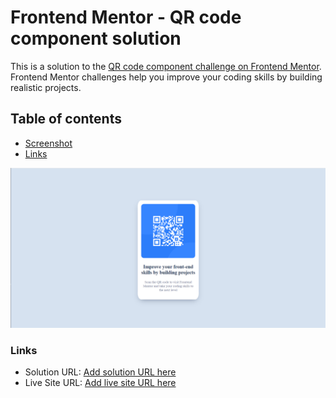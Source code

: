 # Frontend Mentor - QR code component solution

This is a solution to the [QR code component challenge on Frontend Mentor](https://www.frontendmentor.io/challenges/qr-code-component-iux_sIO_H). Frontend Mentor challenges help you improve your coding skills by building realistic projects. 

## Table of contents
  - [Screenshot](#screenshot)
  - [Links](#links)


![](./screenshot.png)


### Links

- Solution URL: [Add solution URL here](https://github.com/Ogbo0810/qr-code-component)
- Live Site URL: [Add live site URL here](https://your-live-site-url.com)
